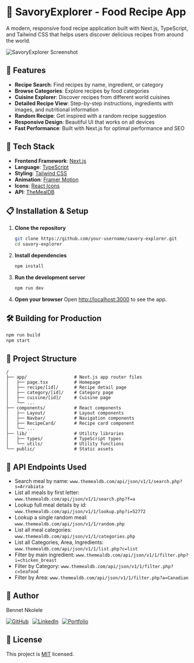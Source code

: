 # 🍲 SavoryExplorer - Food Recipe App

A modern, responsive food recipe application built with Next.js, TypeScript, and Tailwind CSS that helps users discover delicious recipes from around the world.

![SavoryExplorer Screenshot](screenshot.png)

## 🌟 Features

- **Recipe Search**: Find recipes by name, ingredient, or category
- **Browse Categories**: Explore recipes by food categories 
- **Cuisine Explorer**: Discover recipes from different world cuisines
- **Detailed Recipe View**: Step-by-step instructions, ingredients with images, and nutritional information
- **Random Recipe**: Get inspired with a random recipe suggestion
- **Responsive Design**: Beautiful UI that works on all devices
- **Fast Performance**: Built with Next.js for optimal performance and SEO

## 🚀 Tech Stack

- **Frontend Framework**: [Next.js](https://nextjs.org/)
- **Language**: [TypeScript](https://www.typescriptlang.org/)
- **Styling**: [Tailwind CSS](https://tailwindcss.com/)
- **Animation**: [Framer Motion](https://www.framer.com/motion/)
- **Icons**: [React Icons](https://react-icons.github.io/react-icons/)
- **API**: [TheMealDB](https://www.themealdb.com/api.php)

## 📋 Installation & Setup

1. **Clone the repository**
   ```bash
   git clone https://github.com/your-username/savory-explorer.git
   cd savory-explorer
   ```

2. **Install dependencies**
   ```bash
   npm install
   ```

3. **Run the development server**
   ```bash
   npm run dev
   ```

4. **Open your browser**
   Open [http://localhost:3000](http://localhost:3000) to see the app.

## 🛠️ Building for Production

```bash
npm run build
npm start
```

## 🧩 Project Structure

```
/
├── app/                  # Next.js app router files
│   ├── page.tsx          # Homepage
│   ├── recipe/[id]/      # Recipe detail page
│   ├── category/[id]/    # Category page
│   ├── cuisine/[id]/     # Cuisine page
│   └── ...
├── components/           # React components
│   ├── Layout/           # Layout components
│   ├── Navbar/           # Navigation components 
│   ├── RecipeCard/       # Recipe card component
│   └── ...
├── lib/                  # Utility libraries
│   ├── types/            # TypeScript types
│   └── utils/            # Utility functions
└── public/               # Static assets
```

## 📱 API Endpoints Used

- Search meal by name: `www.themealdb.com/api/json/v1/1/search.php?s=Arrabiata`
- List all meals by first letter: `www.themealdb.com/api/json/v1/1/search.php?f=a`
- Lookup full meal details by id: `www.themealdb.com/api/json/v1/1/lookup.php?i=52772`
- Lookup a single random meal: `www.themealdb.com/api/json/v1/1/random.php`
- List all meal categories: `www.themealdb.com/api/json/v1/1/categories.php`
- List all Categories, Area, Ingredients: `www.themealdb.com/api/json/v1/1/list.php?c=list`
- Filter by main ingredient: `www.themealdb.com/api/json/v1/1/filter.php?i=chicken_breast`
- Filter by Category: `www.themealdb.com/api/json/v1/1/filter.php?c=Seafood`
- Filter by Area: `www.themealdb.com/api/json/v1/1/filter.php?a=Canadian`

## 👤 Author

Bennet Nkolele

<div style="display: flex; gap: 10px;">
  <a href="https://github.com/Benighter" title="GitHub">
    <img src="https://img.shields.io/badge/GitHub-Benighter-blue?style=for-the-badge&logo=github" alt="GitHub"/>
  </a>
  <a href="https://www.linkedin.com/in/bennet-nkolele-321285249/" title="LinkedIn">
    <img src="https://img.shields.io/badge/LinkedIn-Bennet_Nkolele-blue?style=for-the-badge&logo=linkedin" alt="LinkedIn"/>
  </a>
  <a href="https://react-personal-portfolio-alpha.vercel.app/" title="Portfolio">
    <img src="https://img.shields.io/badge/Portfolio-My_Work-blue?style=for-the-badge" alt="Portfolio"/>
  </a>
</div>

## 📝 License

This project is [MIT](LICENSE) licensed. 